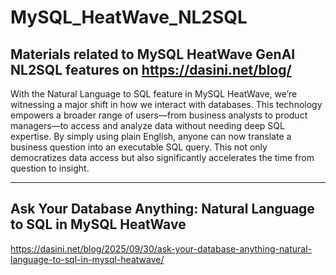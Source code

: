# MySQL_HeatWave_NL2SQL
Materials related to MySQL HeatWave GenAI NL2SQL features on https://dasini.net/blog/
---
With the Natural Language to SQL feature in MySQL HeatWave, we’re witnessing a major shift in how we interact with databases. This technology empowers a broader range of users—from business analysts to product managers—to access and analyze data without needing deep SQL expertise. By simply using plain English, anyone can now translate a business question into an executable SQL query. This not only democratizes data access but also significantly accelerates the time from question to insight.


----


## Ask Your Database Anything: Natural Language to SQL in MySQL HeatWave
https://dasini.net/blog/2025/09/30/ask-your-database-anything-natural-language-to-sql-in-mysql-heatwave/
